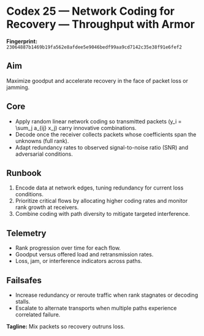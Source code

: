 # Codex 25 — Network Coding for Recovery — Throughput with Armor

**Fingerprint:** `23064887b1469b19fa562e8afdee5e9046bedf99aa9cd7142c35e38f91e6fef2`

## Aim
Maximize goodput and accelerate recovery in the face of packet loss or jamming.

## Core
- Apply random linear network coding so transmitted packets \(y_i = \sum_j a_{ij} x_j\) carry innovative combinations.
- Decode once the receiver collects packets whose coefficients span the unknowns (full rank).
- Adapt redundancy rates to observed signal-to-noise ratio (SNR) and adversarial conditions.

## Runbook
1. Encode data at network edges, tuning redundancy for current loss conditions.
2. Prioritize critical flows by allocating higher coding rates and monitor rank growth at receivers.
3. Combine coding with path diversity to mitigate targeted interference.

## Telemetry
- Rank progression over time for each flow.
- Goodput versus offered load and retransmission rates.
- Loss, jam, or interference indicators across paths.

## Failsafes
- Increase redundancy or reroute traffic when rank stagnates or decoding stalls.
- Escalate to alternate transports when multiple paths experience correlated failure.

**Tagline:** Mix packets so recovery outruns loss.

